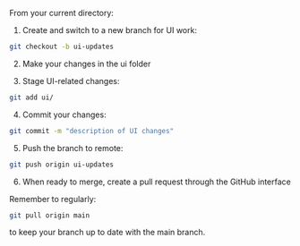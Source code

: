 From your current directory:

1. Create and switch to a new branch for UI work:
```bash
git checkout -b ui-updates
```

2. Make your changes in the ui folder

3. Stage UI-related changes:
```bash
git add ui/
```

4. Commit your changes:
```bash
git commit -m "description of UI changes"
```

5. Push the branch to remote:
```bash
git push origin ui-updates
```

6. When ready to merge, create a pull request through the GitHub interface

Remember to regularly:
```bash
git pull origin main
```
to keep your branch up to date with the main branch.